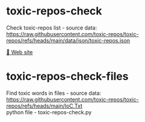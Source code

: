 # toxic-repos-check
Check toxic-repos list - source data: https://raw.githubusercontent.com/toxic-repos/toxic-repos/refs/heads/main/data/json/toxic-repos.json

[:link: Web site](https://khanzo.github.io/toxic-repos-check/find.html)

# toxic-repos-check-files
Find toxic words in files - source data: https://raw.githubusercontent.com/toxic-repos/toxic-repos/refs/heads/main/IoC.Txt
<br>
python file - toxic-repos-check.py
